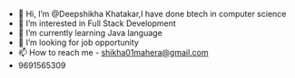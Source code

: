 - 👋 Hi, I’m @Deepshikha Khatakar,I have done btech in computer science 
- 👀 I’m interested in Full Stack Development
- 🌱 I’m currently learning Java language
- 💞️ I’m looking for job opportunity 
- 📫 How to reach me - shikha01mahera@gmail.com
- 9691565309

<!---
Deepshikha0104/Deepshikha0104 is a ✨ special ✨ repository because its `README.md` (this file) appears on your GitHub profile.
You can click the Preview link to take a look at your changes.
--->
